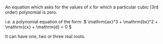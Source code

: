 An equation which asks for the values of x for which a particular cubic
(3rd order) polynomial is zero.

i.e. a polynomial equation of the form:
$ \mathrm{ax}^3 + \mathrm{bx}^2 + 
\mathrm{cx} + \mathrm{d} = 0 $

It can have one, two or three real roots.
